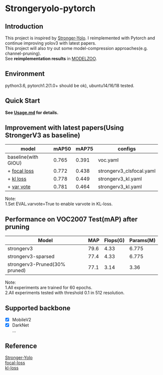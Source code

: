 # Strongeryolo-pytorch 

## Introduction
This project is inspired by [Stronger-Yolo](https://github.com/Stinky-Tofu/Stronger-yolo). I reimplemented with Pytorch and continue improving yolov3 with latest papers.  
This project will also try out some model-compression approaches(e.g. channel-pruning).  
See **reimplementation results** in [MODELZOO](models/MODELZOO.md).
## Environment
python3.6, pytorch1.2(1.0+ should be ok), ubuntu14/16/18 tested.

## Quick Start
**See [Usage.md](docs/Usage.md) for details.** 
## Improvement with latest papers(Using StrongerV3 as baseline)
|model|mAP50|mAP75|configs|
| ------ | ------ | ------ |------ |
|baseline(with GIOU)|0.765 |0.391|voc.yaml|
|+ [focal loss](https://arxiv.org/abs/1708.02002)|0.772|0.438 |strongerv3_clsfocal.yaml|
|+ [kl loss](https://github.com/yihui-he/KL-Loss)|0.778|0.449 |strongerv3_kl.yaml|
|+ [var vote](https://github.com/yihui-he/KL-Loss)|0.781|0.464 |strongerv3_kl.yaml|

Note:  
1.Set EVAL.varvote=True to enable varvote in KL-loss. 

## Performance on VOC2007 Test(mAP) after pruning
|Model| MAP | Flops(G)| Params(M)|
| ------ | ------ | ------ | ------ |
strongerv3| 79.6|4.33|6.775|
strongerv3-sparsed|77.4|4.33|6.775|
strongerv3-Pruned(30% pruned) |77.1 |3.14|3.36|

Note:  
1.All experiments are trained for 60 epochs.  
2.All experiments tested with threshold 0.1 in 512 resolution.
## Supported backbone
- [x] MobileV2
- [x] DarkNet  
...
## Reference
[Stronger-Yolo](https://github.com/Stinky-Tofu/Stronger-yolo)  
[focal-loss](https://arxiv.org/abs/1708.02002)  
[kl-loss](https://github.com/yihui-he/KL-Loss)
